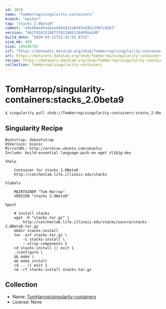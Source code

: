 ```yaml
---
id: 3018
name: "TomHarrop/singularity-containers"
branch: "master"
tag: "stacks_2.0beta9"
commit: "e91e8de45a1b1ad401011a0397ed3b2336fc92b2"
version: "bb2f9183318871f6228b51104056a2d0"
build_date: "2020-03-12T22:41:55.872Z"
size_mb: 469
size: 199196703
sif: "https://datasets.datalad.org/shub/TomHarrop/singularity-containers/stacks_2.0beta9/2020-03-12-e91e8de4-bb2f9183/bb2f9183318871f6228b51104056a2d0.simg"
url: https://datasets.datalad.org/shub/TomHarrop/singularity-containers/stacks_2.0beta9/2020-03-12-e91e8de4-bb2f9183/
recipe: https://datasets.datalad.org/shub/TomHarrop/singularity-containers/stacks_2.0beta9/2020-03-12-e91e8de4-bb2f9183/Singularity
collection: TomHarrop/singularity-containers
---
```


# TomHarrop/singularity-containers:stacks_2.0beta9

```bash
$ singularity pull shub://TomHarrop/singularity-containers:stacks_2.0beta9
```

## Singularity Recipe

```singularity
Bootstrap: debootstrap
OSVersion: bionic
MirrorURL: http://archive.ubuntu.com/ubuntu/
Include: build-essential language-pack-en wget zlib1g-dev

%help

    Container for stacks 2.0Beta9
    http://catchenlab.life.illinois.edu/stacks

%labels

    MAINTAINER "Tom Harrop"
    VERSION "stacks 2.0Beta9"

%post

    # install stacks
    wget -O "stacks.tar.gz" \
        http://catchenlab.life.illinois.edu/stacks/source/stacks-2.0Beta9.tar.gz
    mkdir stacks-install
    tar -zxf stacks.tar.gz \
        -C stacks-install \
        --strip-components 1
    cd stacks-install || exit 1
    ./configure \
    && make \
    && make install
    cd .. || exit 1
    rm -rf stacks-install stacks.tar.gz
```

## Collection

 - Name: [TomHarrop/singularity-containers](https://github.com/TomHarrop/singularity-containers)
 - License: None

